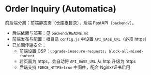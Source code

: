 # Order Inquiry (Automatica)

前后端分离：前端静态页（仓库根目录），后端 FastAPI（`backend/`）。

- 后端依赖与部署：见 `backend/README.md`
- 前端发布与配置：根目录 `config.js` 中设置 `API_BASE_URL`（必须 https）
- 已加固传输安全：
  - 前端设置 CSP：`upgrade-insecure-requests; block-all-mixed-content`
  - 若页面为 https，会自动将 `API_BASE_URL` 从 http 升级为 https
  - 后端支持 `FORCE_HTTPS=true` 中间件，配合 Nginx/证书启用
